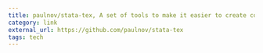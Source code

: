 ```yaml
---
title: paulnov/stata-tex, A set of tools to make it easier to create complicated LaTeX tables from Stata
category: link
external_url: https://github.com/paulnov/stata-tex
tags: tech
---
```

